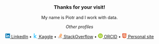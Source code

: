 <h3 align="center">Thanks for your visit!</h3>

<p align="center">My name is Piotr and I work with data.</p>

<p align="center"><em>Other profiles</em></p>

<p align="center">
    <span><a href="https://www.linkedin.com/in/piotr-patrzyk/"><img width="16px" heigth="16px" src="linkedin-original.svg" /> LinkedIn</a></span> •
    <span><a href="https://www.kaggle.com/pieca111"><img width="16px" heigth="16px" src="kaggle-original.svg" /> Kaggle</a></span> •
    <span><a href="https://stackoverflow.com/users/5550835?tab=profile"><img width="16px" heigth="16px" src="stackoverflow-original.svg" /> StackOverflow</a></span> •
    <span><a href="https://orcid.org/0000-0001-9629-1145"><img width="16px" heigth="16px" src="ORCIDiD_iconvector.svg" /> ORCID</a></span> •
    <span><a href="https://www.patrzyk.me/"><img width="16px" heigth="16px" src="html5-original.svg" /> Personal site</a></span>
</p>

<!--
Icons source:
https://github.com/devicons/devicon
https://info.orcid.org/brand-guidelines/
-->
